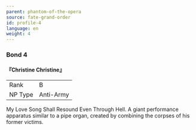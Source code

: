```yaml
---
parent: phantom-of-the-opera
source: fate-grand-order
id: profile-4
language: en
weight: 4
---
```


### Bond 4

#### 『Christine Christine』

<table>
  <tr><td>Rank</td><td>B</td></tr>
  <tr><td>NP Type</td><td>Anti-Army</td></tr>
</table>

My Love Song Shall Resound Even Through Hell.
A giant performance apparatus similar to a pipe organ, created by combining the corpses of his former victims.
